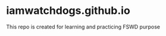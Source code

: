 # iamwatchdogs.github.io <img src="https://visitor-badge.glitch.me/badge?page_id=iamwatchdogs.iamwatchdogs.github.io" alt="" align="right" />
This repo is created for learning and practicing FSWD purpose 
